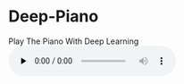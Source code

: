 # Deep-Piano
Play The Piano With Deep Learning
<audio id="audio" controls="" preload="none">
<source id="mp3" src="https://github.com/wmylxmj/Deep-Piano/tree/master/outputs/demo_1.mid">
</audio>
